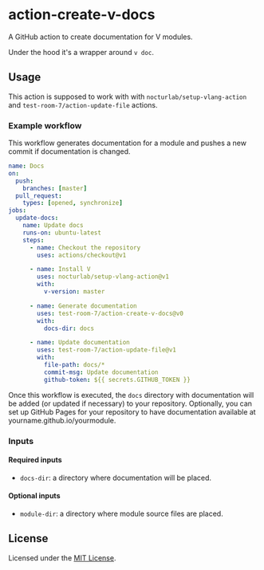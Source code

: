 # action-create-v-docs

A GitHub action to create documentation for V modules.

Under the hood it's a wrapper around `v doc`.

## Usage

This action is supposed to work with with `nocturlab/setup-vlang-action` and `test-room-7/action-update-file` actions.

### Example workflow

This workflow generates documentation for a module and pushes a new commit if documentation is changed.

```yml
name: Docs
on:
  push:
    branches: [master]
  pull_request:
    types: [opened, synchronize]
jobs:
  update-docs:
    name: Update docs
    runs-on: ubuntu-latest
    steps:
      - name: Checkout the repository
        uses: actions/checkout@v1

      - name: Install V
        uses: nocturlab/setup-vlang-action@v1
        with:
          v-version: master

      - name: Generate documentation
        uses: test-room-7/action-create-v-docs@v0
        with:
          docs-dir: docs

      - name: Update documentation
        uses: test-room-7/action-update-file@v1
        with:
          file-path: docs/*
          commit-msg: Update documentation
          github-token: ${{ secrets.GITHUB_TOKEN }}
```

Once this workflow is executed, the `docs` directory with documentation will be added (or updated if necessary) to your repository. Optionally, you can set up GitHub Pages for your repository to have documentation available at yourname.github.io/yourmodule.

### Inputs

#### Required inputs

- `docs-dir`: a directory where documentation will be placed.

#### Optional inputs

- `module-dir`: a directory where module source files are placed.

## License

Licensed under the [MIT License](./LICENSE.md).
